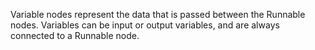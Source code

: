Variable nodes represent the data that is passed between the Runnable nodes. Variables can be input or output variables, and are always connected to a Runnable node.